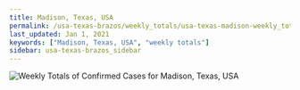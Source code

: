 ```yaml
---
title: Madison, Texas, USA
permalink: /usa-texas-brazos/weekly_totals/usa-texas-madison-weekly_totals.html
last_updated: Jan 1, 2021
keywords: ["Madison, Texas, USA", "weekly totals"]
sidebar: usa-texas-brazos_sidebar
---
```


![Weekly Totals of Confirmed Cases for Madison, Texas, USA](/covid_tracker/images/graphs/usa-texas-madison-weekly_totals_graph.png)
